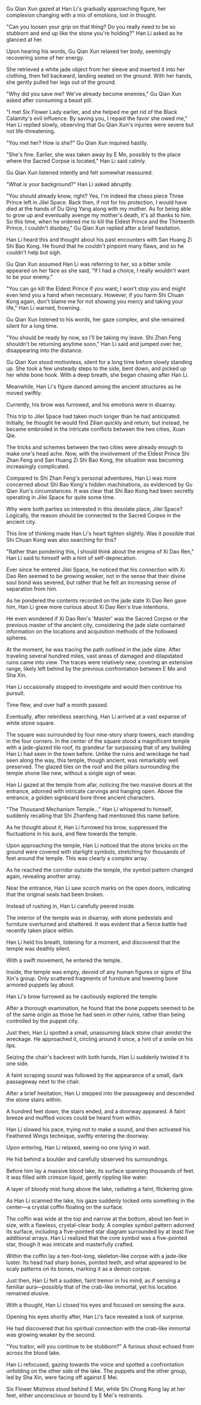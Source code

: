 Gu Qian Xun gazed at Han Li's gradually approaching figure, her complexion changing with a mix of emotions, lost in thought.

"Can you loosen your grip on that thing? Do you really need to be so stubborn and end up like the stone you're holding?" Han Li asked as he glanced at her.

Upon hearing his words, Gu Qian Xun relaxed her body, seemingly recovering some of her energy.

She retrieved a white jade object from her sleeve and inserted it into her clothing, then fell backward, landing seated on the ground. With her hands, she gently pulled her legs out of the ground.

"Why did you save me? We've already become enemies," Gu Qian Xun asked after consuming a beast pill.

"I met Six Flower Lady earlier, and she helped me get rid of the Black Calamity's evil influence. By saving you, I repaid the favor she owed me," Han Li replied slowly, observing that Gu Qian Xun's injuries were severe but not life-threatening.

"You met her? How is she?" Gu Qian Xun inquired hastily.

"She's fine. Earlier, she was taken away by E Mo, possibly to the place where the Sacred Corpse is located," Han Li said calmly.

Gu Qian Xun listened intently and felt somewhat reassured.

"What is your background?" Han Li asked abruptly.

"You should already know, right? Yes, I'm indeed the chess piece Three Prince left in Jilei Space. Back then, if not for his protection, I would have died at the hands of Du Qing Yang along with my mother. As for being able to grow up and eventually avenge my mother's death, it's all thanks to him. So this time, when he ordered me to kill the Eldest Prince and the Thirteenth Prince, I couldn't disobey," Gu Qian Xun replied after a brief hesitation.

Han Li heard this and thought about his past encounters with San Huang Zi Shi Bao Kong. He found that he couldn't pinpoint many flaws, and so he couldn't help but sigh.

Gu Qian Xun assumed Han Li was referring to her, so a bitter smile appeared on her face as she said, "If I had a choice, I really wouldn't want to be your enemy."

"You can go kill the Eldest Prince if you want; I won't stop you and might even lend you a hand when necessary. However, if you harm Shi Chuan Kong again, don't blame me for not showing you mercy and taking your life," Han Li warned, frowning.

Gu Qian Xun listened to his words, her gaze complex, and she remained silent for a long time.

"You should be ready by now, so I'll be taking my leave. Shi Zhan Feng shouldn't be returning anytime soon," Han Li said and jumped over her, disappearing into the distance.

Gu Qian Xun stood motionless, silent for a long time before slowly standing up. She took a few unsteady steps to the side, bent down, and picked up her white bone hook. With a deep breath, she began chasing after Han Li.

Meanwhile, Han Li's figure danced among the ancient structures as he moved swiftly.

Currently, his brow was furrowed, and his emotions were in disarray.

This trip to Jilei Space had taken much longer than he had anticipated. Initially, he thought he would find Zilian quickly and return, but instead, he became embroiled in the intricate conflicts between the two cities, Xuan Qie.

The tricks and schemes between the two cities were already enough to make one's head ache. Now, with the involvement of the Eldest Prince Shi Zhan Feng and San Huang Zi Shi Bao Kong, the situation was becoming increasingly complicated.

Compared to Shi Zhan Feng's personal adventures, Han Li was more concerned about Shi Bao Kong's hidden machinations, as evidenced by Gu Qian Xun's circumstances. It was clear that Shi Bao Kong had been secretly operating in Jilei Space for quite some time.

Why were both parties so interested in this desolate place, Jilei Space? Logically, the reason should be connected to the Sacred Corpse in the ancient city.

This line of thinking made Han Li's heart tighten slightly. Was it possible that Shi Chuan Kong was also searching for this?

"Rather than pondering this, I should think about the enigma of Xi Dao Ren," Han Li said to himself with a hint of self-deprecation.

Ever since he entered Jilei Space, he noticed that his connection with Xi Dao Ren seemed to be growing weaker, not in the sense that their divine soul bond was severed, but rather that he felt an increasing sense of separation from him.

As he pondered the contents recorded on the jade slate Xi Dao Ren gave him, Han Li grew more curious about Xi Dao Ren's true intentions.

He even wondered if Xi Dao Ren's 'Master' was the Sacred Corpse or the previous master of the ancient city, considering the jade slate contained information on the locations and acquisition methods of the hollowed spheres.

At the moment, he was tracing the path outlined in the jade slate. After traveling several hundred miles, vast areas of damaged and dilapidated ruins came into view. The traces were relatively new, covering an extensive range, likely left behind by the previous confrontation between E Mo and Sha Xin.

Han Li occasionally stopped to investigate and would then continue his pursuit.

Time flew, and over half a month passed.

Eventually, after relentless searching, Han Li arrived at a vast expanse of white stone square.

The square was surrounded by four nine-story sharp towers, each standing in the four corners.
In the center of the square stood a magnificent temple with a jade-glazed tile roof, its grandeur far surpassing that of any building Han Li had seen in the town before. Unlike the ruins and wreckage he had seen along the way, this temple, though ancient, was remarkably well preserved. The glazed tiles on the roof and the pillars surrounding the temple shone like new, without a single sign of wear.

Han Li gazed at the temple from afar, noticing the two massive doors at the entrance, adorned with intricate carvings and hanging open. Above the entrance, a golden signboard bore three ancient characters.

"The Thousand Mechanism Temple..." Han Li whispered to himself, suddenly recalling that Shi Zhanfeng had mentioned this name before.

As he thought about it, Han Li furrowed his brow, suppressed the fluctuations in his aura, and flew towards the temple.

Upon approaching the temple, Han Li noticed that the stone bricks on the ground were covered with starlight symbols, stretching for thousands of feet around the temple. This was clearly a complex array.

As he reached the corridor outside the temple, the symbol pattern changed again, revealing another array.

Near the entrance, Han Li saw scorch marks on the open doors, indicating that the original seals had been broken.

Instead of rushing in, Han Li carefully peered inside.

The interior of the temple was in disarray, with stone pedestals and furniture overturned and shattered. It was evident that a fierce battle had recently taken place within.

Han Li held his breath, listening for a moment, and discovered that the temple was deathly silent.

With a swift movement, he entered the temple.

Inside, the temple was empty, devoid of any human figures or signs of Sha Xin's group. Only scattered fragments of furniture and towering bone armored puppets lay about.

Han Li's brow furrowed as he cautiously explored the temple.

After a thorough examination, he found that the bone puppets seemed to be of the same origin as those he had seen in other ruins, rather than being controlled by the puppet city.

Just then, Han Li spotted a small, unassuming black stone chair amidst the wreckage. He approached it, circling around it once, a hint of a smile on his lips.

Seizing the chair's backrest with both hands, Han Li suddenly twisted it to one side.

A faint scraping sound was followed by the appearance of a small, dark passageway next to the chair.

After a brief hesitation, Han Li stepped into the passageway and descended the stone stairs within.

A hundred feet down, the stairs ended, and a doorway appeared. A faint breeze and muffled voices could be heard from within.

Han Li slowed his pace, trying not to make a sound, and then activated his Feathered Wings technique, swiftly entering the doorway.

Upon entering, Han Li relaxed, seeing no one lying in wait.

He hid behind a boulder and carefully observed his surroundings.

Before him lay a massive blood lake, its surface spanning thousands of feet. It was filled with crimson liquid, gently rippling like water.

A layer of bloody mist hung above the lake, radiating a faint, flickering glow.

As Han Li scanned the lake, his gaze suddenly locked onto something in the center—a crystal coffin floating on the surface.

The coffin was wide at the top and narrow at the bottom, about ten feet in size, with a flawless, crystal-clear body. A complex symbol pattern adorned its surface, including a five-pointed star diagram surrounded by at least five additional arrays. Han Li realized that the core symbol was a five-pointed star, though it was intricate and masterfully crafted.

Within the coffin lay a ten-foot-long, skeleton-like corpse with a jade-like luster. Its head had sharp bones, pointed teeth, and what appeared to be scaly patterns on its bones, marking it as a demon corpse.

Just then, Han Li felt a sudden, faint tremor in his mind, as if sensing a familiar aura—possibly that of the crab-like immortal, yet his location remained elusive.

With a thought, Han Li closed his eyes and focused on sensing the aura.

Opening his eyes shortly after, Han Li's face revealed a look of surprise.

He had discovered that his spiritual connection with the crab-like immortal was growing weaker by the second.

"You traitor, will you continue to be stubborn?" A furious shout echoed from across the blood lake.

Han Li refocused, gazing towards the voice and spotted a confrontation unfolding on the other side of the lake. The puppets and the other group, led by Sha Xin, were facing off against E Mei.

Six Flower Mistress stood behind E Mei, while Shi Chong Kong lay at her feet, either unconscious or bound by E Mei's restraints.